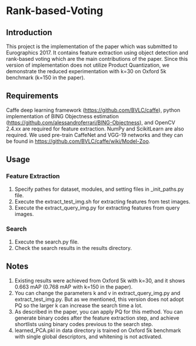# Rank-based-Voting

## Introduction
This project is the implementation of the paper which was submitted to Eurographics 2017.
It contains feature extraction using object detection and rank-based voting which are the main contributions of the paper.
Since this version of implementation does not utilize Product Quantization, we demonstrate the reduced experimentation with k=30 on Oxford 5k benchmark (k=150 in the paper).

## Requirements
Caffe deep learning framework (https://github.com/BVLC/caffe), python implementation of BING Objectness estimation (https://github.com/alessandroferrari/BING-Objectness), and OpenCV 2.4.xx are required for feature extraction. NumPy and ScikitLearn are also required. We used pre-train CaffeNet and VGG-19 networks and they can be found in https://github.com/BVLC/caffe/wiki/Model-Zoo.

## Usage

### Feature Extraction
1. Specify pathes for dataset, modules, and setting files in \_init_paths.py file.
2. Execute the extract_test_img.sh for extracting features from test images.
3. Execute the extract_query_img.py for extracting features from query images.

### Search
1. Execute the search.py file.
2. Check the search results in the results directory.

## Notes
1. Existing results were achieved from Oxford 5k with k=30, and it shows 0.663 mAP (0.768 mAP with k=150 in the paper).
2. You can change the parameters k and v in extract_query_img.py and extract_test_img.py. But as we mentioned, this version does not adopt PQ so the larger k can increase the search time a lot.
3. As described in the paper, you can apply PQ for this method. You can generate binary codes after the feature extraction step, and achieve shortlists using binary codes previous to the search step.
4. learned_PCA.pkl in data directory is trained on Oxford 5k benchmark with single global descriptors, and whitening is not activated.
